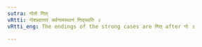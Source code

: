 ```yaml
---
sutra: गोतो णित्
vRtti: गोशब्दात्परं सर्वनामस्थानं णिद्भवति ॥
vRtti_eng: The endings of the strong cases are णित् after गो ॥

---
```

